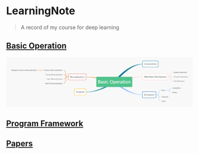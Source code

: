 # LearningNote
> A record of my course for deep learning

## [Basic Operation](Operation/Operation_summary.md)
![pic](Operation/Img/BasicOperation.png)
## [Program Framework](Programming/Library_summary.md)

## [Papers](Papers/Paper_summary.md)
